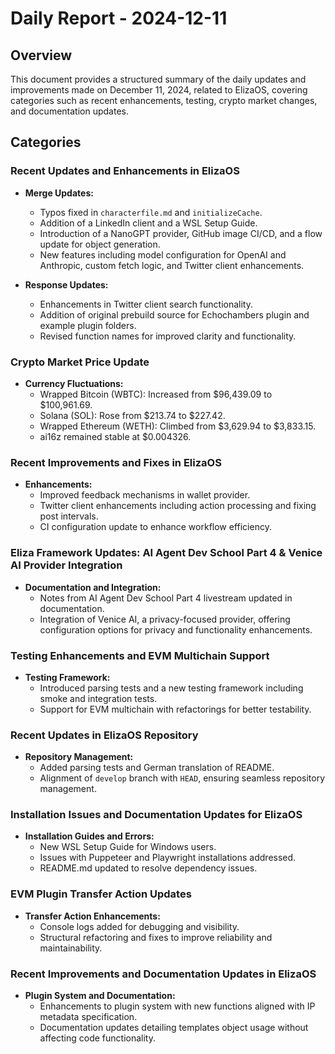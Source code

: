 # Daily Report - 2024-12-11

## Overview

This document provides a structured summary of the daily updates and improvements made on December 11, 2024, related to ElizaOS, covering categories such as recent enhancements, testing, crypto market changes, and documentation updates.

## Categories

### Recent Updates and Enhancements in ElizaOS

- **Merge Updates:**
  - Typos fixed in `characterfile.md` and `initializeCache`. 
  - Addition of a LinkedIn client and a WSL Setup Guide.
  - Introduction of a NanoGPT provider, GitHub image CI/CD, and a flow update for object generation.
  - New features including model configuration for OpenAI and Anthropic, custom fetch logic, and Twitter client enhancements.

- **Response Updates:**
  - Enhancements in Twitter client search functionality.
  - Addition of original prebuild source for Echochambers plugin and example plugin folders.
  - Revised function names for improved clarity and functionality.

### Crypto Market Price Update

- **Currency Fluctuations:**
  - Wrapped Bitcoin (WBTC): Increased from $96,439.09 to $100,961.69.
  - Solana (SOL): Rose from $213.74 to $227.42.
  - Wrapped Ethereum (WETH): Climbed from $3,629.94 to $3,833.15.
  - ai16z remained stable at $0.004326.

### Recent Improvements and Fixes in ElizaOS

- **Enhancements:**
  - Improved feedback mechanisms in wallet provider.
  - Twitter client enhancements including action processing and fixing post intervals.
  - CI configuration update to enhance workflow efficiency.

### Eliza Framework Updates: AI Agent Dev School Part 4 & Venice AI Provider Integration

- **Documentation and Integration:**
  - Notes from AI Agent Dev School Part 4 livestream updated in documentation.
  - Integration of Venice AI, a privacy-focused provider, offering configuration options for privacy and functionality enhancements.

### Testing Enhancements and EVM Multichain Support

- **Testing Framework:**
  - Introduced parsing tests and a new testing framework including smoke and integration tests.
  - Support for EVM multichain with refactorings for better testability.

### Recent Updates in ElizaOS Repository

- **Repository Management:**
  - Added parsing tests and German translation of README.
  - Alignment of `develop` branch with `HEAD`, ensuring seamless repository management.

### Installation Issues and Documentation Updates for ElizaOS

- **Installation Guides and Errors:**
  - New WSL Setup Guide for Windows users.
  - Issues with Puppeteer and Playwright installations addressed.
  - README.md updated to resolve dependency issues.

### EVM Plugin Transfer Action Updates

- **Transfer Action Enhancements:**
  - Console logs added for debugging and visibility.
  - Structural refactoring and fixes to improve reliability and maintainability.

### Recent Improvements and Documentation Updates in ElizaOS

- **Plugin System and Documentation:**
  - Enhancements to plugin system with new functions aligned with IP metadata specification.
  - Documentation updates detailing templates object usage without affecting code functionality.
